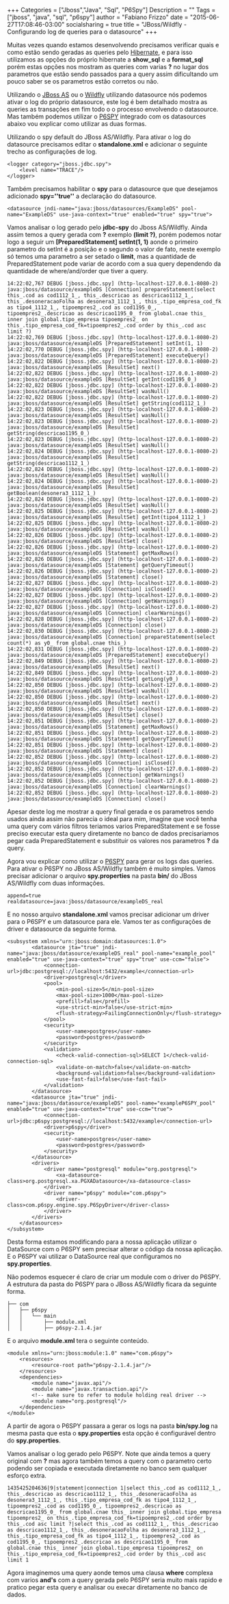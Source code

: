 +++
Categories = ["Jboss","Java", "Sql", "P6Spy"]
Description = ""
Tags = ["jboss", "java", "sql", "p6spy"]
author = "Fabiano Frizzo"
date = "2015-06-27T17:08:46-03:00"
socialsharing = true
title = "JBoss/Wildfly - Configurando log de queries para o datasource"
+++

Muitas vezes quando estamos desenvolvendo precisamos verificar quais e como estão sendo geradas as queries pelo [Hibernate](http://hibernate.org), e para isso utilizamos as opções do próprio hibernate a **show_sql** e a **format_sql** porém estas opções nos mostram as queries com varias **?** no lugar dos parametros que estão sendo passados para a query assim dificultando um pouco saber se os parametros estão corretos ou não.

Utilizando o [JBoss AS](http://jbossas.jboss.org) ou o [Wildfly](http://wildfly.org) utilizando datasource nós podemos ativar o log do próprio datasource, este log é bem detalhado mostra as queries as transações em fim todo o o processo envolvendo o datasource. Mas também podemos utilizar o [P6SPY](https://github.com/p6spy/p6spy) integrado com os datasources abaixo vou explicar como utilizar as duas formas.

Utilizando o spy default do JBoss AS/Wildfly.
Para ativar o log do datasource precisamos editar o **standalone.xml** e adicionar o seguinte trecho as configurações de log.
```
<logger category="jboss.jdbc.spy">
    <level name="TRACE"/>
</logger>
```
Também precisamos habilitar o **spy** para o datasource que que desejamos adicionado **spy=''true''** a declaração do datasource.
```
<datasource jndi-name="java:jboss/datasources/ExampleDS" pool-name="ExampleDS" use-java-context="true" enabled="true" spy="true">
```

Vamos analisar o log gerado pelo **jdbc-spy** do Jboss AS/Wildfly. Ainda assim temos a query gerada com **?** exemplo **(limit ?)**, porém podemos notar logo a seguir um **[PreparedStatement] setInt(1, 1)** aonde o primeiro parametro do setInt é a posição e o segundo o valor de fato, neste exemplo só temos uma parametro a ser setado o **limit**, mas a quantidade de PreparedStatement pode variar de acordo com a sua query dependendo da quantidade de where/and/order que tiver a query.
```
14:22:02,767 DEBUG [jboss.jdbc.spy] (http-localhost-127.0.0.1-8080-2) java:jboss/datasource/exampleDS [Connection] prepareStatement(select this_.cod as cod1112_1_, this_.descricao as descricao1112_1_, this_.desoneracaoFolha as desonera3_1112_1_, this_.tipo_empresa_cod_fk as tipo4_1112_1_, tipoempres2_.cod as cod1195_0_, tipoempres2_.descricao as descricao1195_0_ from global.cnae this_ inner join global.tipo_empresa tipoempres2_ on this_.tipo_empresa_cod_fk=tipoempres2_.cod order by this_.cod asc limit ?)
14:22:02,769 DEBUG [jboss.jdbc.spy] (http-localhost-127.0.0.1-8080-2) java:jboss/datasource/exampleDS [PreparedStatement] setInt(1, 1)
14:22:02,770 DEBUG [jboss.jdbc.spy] (http-localhost-127.0.0.1-8080-2) java:jboss/datasource/exampleDS [PreparedStatement] executeQuery()
14:22:02,822 DEBUG [jboss.jdbc.spy] (http-localhost-127.0.0.1-8080-2) java:jboss/datasource/exampleDS [ResultSet] next()
14:22:02,822 DEBUG [jboss.jdbc.spy] (http-localhost-127.0.0.1-8080-2) java:jboss/datasource/exampleDS [ResultSet] getInt(cod1195_0_)
14:22:02,822 DEBUG [jboss.jdbc.spy] (http-localhost-127.0.0.1-8080-2) java:jboss/datasource/exampleDS [ResultSet] wasNull()
14:22:02,822 DEBUG [jboss.jdbc.spy] (http-localhost-127.0.0.1-8080-2) java:jboss/datasource/exampleDS [ResultSet] getString(cod1112_1_)
14:22:02,823 DEBUG [jboss.jdbc.spy] (http-localhost-127.0.0.1-8080-2) java:jboss/datasource/exampleDS [ResultSet] wasNull()
14:22:02,823 DEBUG [jboss.jdbc.spy] (http-localhost-127.0.0.1-8080-2) java:jboss/datasource/exampleDS [ResultSet] getString(descricao1195_0_)
14:22:02,823 DEBUG [jboss.jdbc.spy] (http-localhost-127.0.0.1-8080-2) java:jboss/datasource/exampleDS [ResultSet] wasNull()
14:22:02,824 DEBUG [jboss.jdbc.spy] (http-localhost-127.0.0.1-8080-2) java:jboss/datasource/exampleDS [ResultSet] getString(descricao1112_1_)
14:22:02,824 DEBUG [jboss.jdbc.spy] (http-localhost-127.0.0.1-8080-2) java:jboss/datasource/exampleDS [ResultSet] wasNull()
14:22:02,824 DEBUG [jboss.jdbc.spy] (http-localhost-127.0.0.1-8080-2) java:jboss/datasource/exampleDS [ResultSet] getBoolean(desonera3_1112_1_)
14:22:02,824 DEBUG [jboss.jdbc.spy] (http-localhost-127.0.0.1-8080-2) java:jboss/datasource/exampleDS [ResultSet] wasNull()
14:22:02,825 DEBUG [jboss.jdbc.spy] (http-localhost-127.0.0.1-8080-2) java:jboss/datasource/exampleDS [ResultSet] getInt(tipo4_1112_1_)
14:22:02,825 DEBUG [jboss.jdbc.spy] (http-localhost-127.0.0.1-8080-2) java:jboss/datasource/exampleDS [ResultSet] wasNull()
14:22:02,826 DEBUG [jboss.jdbc.spy] (http-localhost-127.0.0.1-8080-2) java:jboss/datasource/exampleDS [ResultSet] close()
14:22:02,826 DEBUG [jboss.jdbc.spy] (http-localhost-127.0.0.1-8080-2) java:jboss/datasource/exampleDS [Statement] getMaxRows()
14:22:02,826 DEBUG [jboss.jdbc.spy] (http-localhost-127.0.0.1-8080-2) java:jboss/datasource/exampleDS [Statement] getQueryTimeout()
14:22:02,826 DEBUG [jboss.jdbc.spy] (http-localhost-127.0.0.1-8080-2) java:jboss/datasource/exampleDS [Statement] close()
14:22:02,827 DEBUG [jboss.jdbc.spy] (http-localhost-127.0.0.1-8080-2) java:jboss/datasource/exampleDS [Connection] isClosed()
14:22:02,827 DEBUG [jboss.jdbc.spy] (http-localhost-127.0.0.1-8080-2) java:jboss/datasource/exampleDS [Connection] getWarnings()
14:22:02,827 DEBUG [jboss.jdbc.spy] (http-localhost-127.0.0.1-8080-2) java:jboss/datasource/exampleDS [Connection] clearWarnings()
14:22:02,828 DEBUG [jboss.jdbc.spy] (http-localhost-127.0.0.1-8080-2) java:jboss/datasource/exampleDS [Connection] close()
14:22:02,830 DEBUG [jboss.jdbc.spy] (http-localhost-127.0.0.1-8080-2) java:jboss/datasource/exampleDS [Connection] prepareStatement(select count(*) as y0_ from global.cnae this_)
14:22:02,831 DEBUG [jboss.jdbc.spy] (http-localhost-127.0.0.1-8080-2) java:jboss/datasource/exampleDS [PreparedStatement] executeQuery()
14:22:02,849 DEBUG [jboss.jdbc.spy] (http-localhost-127.0.0.1-8080-2) java:jboss/datasource/exampleDS [ResultSet] next()
14:22:02,849 DEBUG [jboss.jdbc.spy] (http-localhost-127.0.0.1-8080-2) java:jboss/datasource/exampleDS [ResultSet] getLong(y0_)
14:22:02,850 DEBUG [jboss.jdbc.spy] (http-localhost-127.0.0.1-8080-2) java:jboss/datasource/exampleDS [ResultSet] wasNull()
14:22:02,850 DEBUG [jboss.jdbc.spy] (http-localhost-127.0.0.1-8080-2) java:jboss/datasource/exampleDS [ResultSet] next()
14:22:02,850 DEBUG [jboss.jdbc.spy] (http-localhost-127.0.0.1-8080-2) java:jboss/datasource/exampleDS [ResultSet] close()
14:22:02,851 DEBUG [jboss.jdbc.spy] (http-localhost-127.0.0.1-8080-2) java:jboss/datasource/exampleDS [Statement] getMaxRows()
14:22:02,851 DEBUG [jboss.jdbc.spy] (http-localhost-127.0.0.1-8080-2) java:jboss/datasource/exampleDS [Statement] getQueryTimeout()
14:22:02,851 DEBUG [jboss.jdbc.spy] (http-localhost-127.0.0.1-8080-2) java:jboss/datasource/exampleDS [Statement] close()
14:22:02,852 DEBUG [jboss.jdbc.spy] (http-localhost-127.0.0.1-8080-2) java:jboss/datasource/exampleDS [Connection] isClosed()
14:22:02,852 DEBUG [jboss.jdbc.spy] (http-localhost-127.0.0.1-8080-2) java:jboss/datasource/exampleDS [Connection] getWarnings()
14:22:02,852 DEBUG [jboss.jdbc.spy] (http-localhost-127.0.0.1-8080-2) java:jboss/datasource/exampleDS [Connection] clearWarnings()
14:22:02,852 DEBUG [jboss.jdbc.spy] (http-localhost-127.0.0.1-8080-2) java:jboss/datasource/exampleDS [Connection] close()
```

Apesar deste log me mostrar a query final gerada e os parametros sendo usados ainda assim não parecia o ideal para mim, imagine que você tenha uma query com vários filtros teriamos varios PreparedStatement e se fosse preciso executar esta query diretamente no banco de dados precisariamos pegar cada PreparedStatement e substituir os valores nos parametros **?** da query.

Agora vou explicar como utilizar o [P6SPY](https://github.com/p6spy/p6spy) para gerar os logs das queries.
Para ativar o P6SPY no JBoss AS/Wildfly também é muito simples. Vamos precisar adicionar o arquivo **spy.properties** na pasta **bin/** do JBoss AS/Wildfly com duas informações.

<pre><code class="properties">append=true
realdatasource=java:jboss/datasource/exampleDS_real
</code></pre>

E no nosso arquivo **standalone.xml** vamos precisar adicionar um driver para o P6SPY e um datasource para ele. Vamos ter as configurações de driver e datasource da seguinte forma.

```
<subsystem xmlns="urn:jboss:domain:datasources:1.0">
        <datasource jta="true" jndi-name="java:jboss/datasource/exampleDS_real" pool-name="example_pool" enabled="true" use-java-context="true" spy="true" use-ccm="false">
            <connection-url>jdbc:postgresql://localhost:5432/example</connection-url>
            <driver>postgresql</driver>
            <pool>
                <min-pool-size>5</min-pool-size>
                <max-pool-size>1000</max-pool-size>
                <prefill>false</prefill>
                <use-strict-min>false</use-strict-min>
                <flush-strategy>FailingConnectionOnly</flush-strategy>
            </pool>
            <security>
                <user-name>postgres</user-name>
                <password>postgres</password>
            </security>
            <validation>
                <check-valid-connection-sql>SELECT 1</check-valid-connection-sql>
                <validate-on-match>false</validate-on-match>
                <background-validation>false</background-validation>
                <use-fast-fail>false</use-fast-fail>
            </validation>
        </datasource>
        <datasource jta="true" jndi-name="java:jboss/datasource/exampleDS" pool-name="exampleP6SPY_pool" enabled="true" use-java-context="true" use-ccm="true">
            <connection-url>jdbc:p6spy:postgresql://localhost:5432/example</connection-url>
            <driver>p6spy</driver>
            <security>
                <user-name>postgres</user-name>
                <password>postgres</password>
            </security>
        </datasource>
        <drivers>
            <driver name="postgresql" module="org.postgresql">
                <xa-datasource-class>org.postgresql.xa.PGXADatasource</xa-datasource-class>
            </driver>
            <driver name="p6spy" module="com.p6spy">
                <driver-class>com.p6spy.engine.spy.P6SpyDriver</driver-class>
            </driver>
        </drivers>
    </datasources>
</subsystem>
```
Desta forma estamos modificando para a nossa aplicação utilizar o DataSource com o P6SPY sem precisar alterar o código da nossa aplicação. E o P6SPY vai utilizar o DataSource real que configuramos no **spy.properties**.

Não podemos esquecer é claro de criar um module com o driver do P6SPY. A estrutura da pasta do P6SPY para o JBoss AS/Wildfly ficara da seguinte forma.

```
├── com
│   ├── p6spy
│   │   └── main
│   │       ├── module.xml
│   │       ├── p6spy-2.1.4.jar

```

E o arquivo **module.xml** tera o seguinte conteúdo.
```
<module xmlns="urn:jboss:module:1.0" name="com.p6spy">
    <resources>
        <resource-root path="p6spy-2.1.4.jar"/>
    </resources>
    <dependencies>
        <module name="javax.api"/>
        <module name="javax.transaction.api"/>
        <!-- make sure to refer to module holding real driver -->
        <module name="org.postgresql"/>
    </dependencies>
</module>
```
A partir de agora o P6SPY passara a gerar os logs na pasta **bin/spy.log** na mesma pasta que esta o **spy.properties** esta opção é configurável dentro do **spy.properties**.

Vamos analisar o log gerado pelo P6SPY.
Note que ainda temos a query original com **?** mas agora também temos a query com o parametro certo podendo ser copiada e executada diretamente no banco sem qualquer esforço extra.

```
1435425204636|9|statement|connection 1|select this_.cod as cod1112_1_, this_.descricao as descricao1112_1_, this_.desoneracaoFolha as desonera3_1112_1_, this_.tipo_empresa_cod_fk as tipo4_1112_1_, tipoempres2_.cod as cod1195_0_, tipoempres2_.descricao as descricao1195_0_ from global.cnae this_ inner join global.tipo_empresa tipoempres2_ on this_.tipo_empresa_cod_fk=tipoempres2_.cod order by this_.cod asc limit ?|select this_.cod as cod1112_1_, this_.descricao as descricao1112_1_, this_.desoneracaoFolha as desonera3_1112_1_, this_.tipo_empresa_cod_fk as tipo4_1112_1_, tipoempres2_.cod as cod1195_0_, tipoempres2_.descricao as descricao1195_0_ from global.cnae this_ inner join global.tipo_empresa tipoempres2_ on this_.tipo_empresa_cod_fk=tipoempres2_.cod order by this_.cod asc limit 1
```

Agora imaginemos uma query aonde temos uma clausa **where** complexa com varios **and's** com a query gerada pelo P6SPY seria muito mais rapido e pratico pegar esta query e analisar ou execar diretamente no banco de dados.
